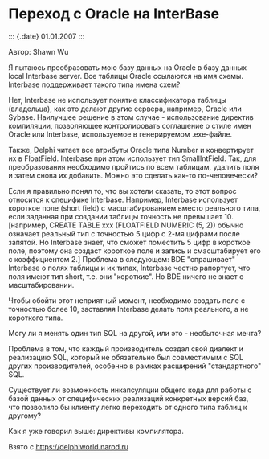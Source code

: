 Переход с Oracle на InterBase
=============================

::: {.date}
01.01.2007
:::

Автор: Shawn Wu

Я пытаюсь преобразовать мою базу данных на Oracle в базу данных local
Interbase server. Все таблицы Oracle ссылаются на имя схемы. Interbase
поддерживает такого типа имена схем?

Нет, Interbase не использует понятие классификатора таблицы (владельца),
как это делают другие сервера, например, Oracle или Sybase. Наилучшее
решение в этом случае - использование директив компиляции, позволяющее
контролировать соглашение о стиле имен Oracle или Interbase,
используемое в генерируемом .exe-файле.

Также, Delphi читает все атрибуты Oracle типа Number и конвертирует их в
FloatField. Interbase при этом использует тип SmallIntField. Так, для
преобразования необходимо пройтись по всем таблицам, удалить поля и
затем снова их добавить. Можно это сделать как-то по-человечески?

Если я правильно понял то, что вы хотели сказать, то этот вопрос
относится к специфике Interbase. Например, Interbase использует короткое
поле (short field) с масштабированием вместо реального типа, если
заданная при создании таблицы точность не превышает 10. \[например,
CREATE TABLE xxx (FLOATFIELD NUMERIC (5, 2)) обычно означает реальный
тип с точностью 5 цифр с 2-мя цифрами после запятой. Но Interbase знает,
что сможет поместить 5 цифр в короткое поле, поэтому она создаст
короткое поле и запись и смасштабирует его с коэффициентом 2.\] Проблема
в следующем: BDE \"спрашивает\" Interbase о полях таблицы и их типах,
Interbase честно рапортует, что поля имеют тип short, т.е. они
\"короткие\". Но BDE ничего не знает о масштабировании.

Чтобы обойти этот неприятный момент, необходимо создать поле с точностью
более 10, заставляя Interbase делать поля реального, а не короткого
типа.

Могу ли я менять один тип SQL на другой, или это - несбыточная мечта?

Проблема в том, что каждый производитель создал свой диалект и
реализацию SQL, который не обязательно был совместимым с SQL других
производителей, особенно в рамках расширений \"стандартного\" SQL.

Существует ли возможность инкапсуляции общего кода для работы с базой
данных от специфических реализаций конкретных версий баз, что позволило
бы клиенту легко переходить от одного типа таблиц к другому?

Как я уже говорил выше: директивы компилятора.

Взято с <https://delphiworld.narod.ru>
